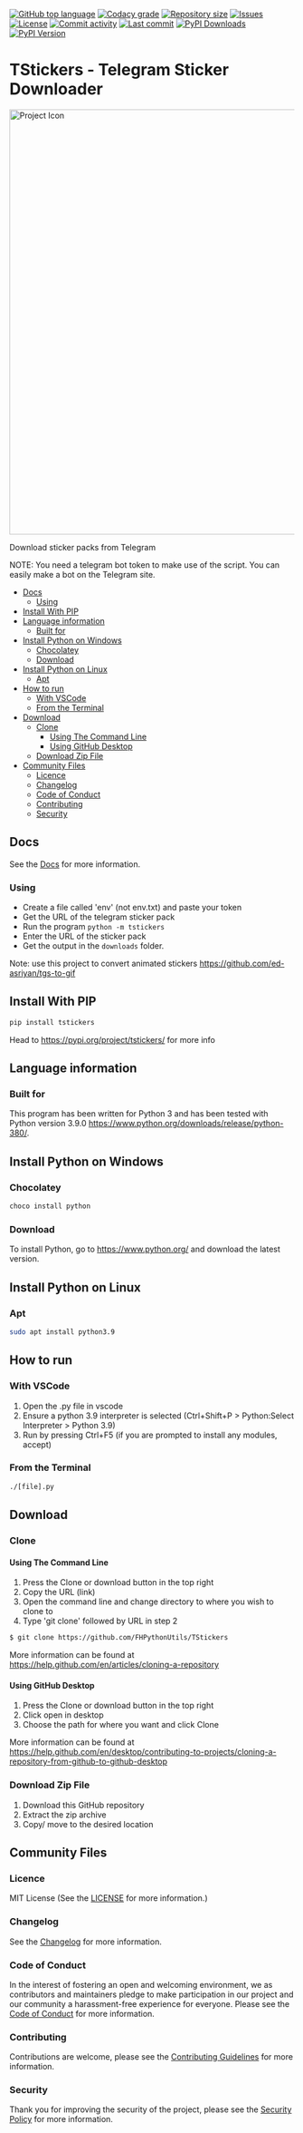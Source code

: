 [![GitHub top language](https://img.shields.io/github/languages/top/FHPythonUtils/TStickers.svg?style=for-the-badge)](../../)
[![Codacy grade](https://img.shields.io/codacy/grade/7df4678b2a2145119898ce3a9be8b5fc.svg?style=for-the-badge)](https://www.codacy.com/gh/FHPythonUtils/TStickers)
[![Repository size](https://img.shields.io/github/repo-size/FHPythonUtils/TStickers.svg?style=for-the-badge)](../../)
[![Issues](https://img.shields.io/github/issues/FHPythonUtils/TStickers.svg?style=for-the-badge)](../../issues)
[![License](https://img.shields.io/github/license/FHPythonUtils/TStickers.svg?style=for-the-badge)](/LICENSE.md)
[![Commit activity](https://img.shields.io/github/commit-activity/m/FHPythonUtils/TStickers.svg?style=for-the-badge)](../../commits/master)
[![Last commit](https://img.shields.io/github/last-commit/FHPythonUtils/TStickers.svg?style=for-the-badge)](../../commits/master)
[![PyPI Downloads](https://img.shields.io/pypi/dm/tstickers.svg?style=for-the-badge)](https://pypi.org/project/tstickers/)
[![PyPI Version](https://img.shields.io/pypi/v/tstickers.svg?style=for-the-badge)](https://pypi.org/project/tstickers/)

<!-- omit in TOC -->
# TStickers - Telegram Sticker Downloader

<img src="readme-assets/icons/name.png" alt="Project Icon" width="750">

Download sticker packs from Telegram

NOTE: You need a telegram bot token to make use of the script. You can easily
make a bot on the Telegram site.

- [Docs](#docs)
	- [Using](#using)
- [Install With PIP](#install-with-pip)
- [Language information](#language-information)
	- [Built for](#built-for)
- [Install Python on Windows](#install-python-on-windows)
	- [Chocolatey](#chocolatey)
	- [Download](#download)
- [Install Python on Linux](#install-python-on-linux)
	- [Apt](#apt)
- [How to run](#how-to-run)
	- [With VSCode](#with-vscode)
	- [From the Terminal](#from-the-terminal)
- [Download](#download-1)
	- [Clone](#clone)
		- [Using The Command Line](#using-the-command-line)
		- [Using GitHub Desktop](#using-github-desktop)
	- [Download Zip File](#download-zip-file)
- [Community Files](#community-files)
	- [Licence](#licence)
	- [Changelog](#changelog)
	- [Code of Conduct](#code-of-conduct)
	- [Contributing](#contributing)
	- [Security](#security)

## Docs
See the [Docs](/DOCS.md) for more information.


### Using

- Create a file called 'env' (not env.txt) and paste your token
- Get the URL of the telegram sticker pack
- Run the program `python -m tstickers`
- Enter the URL of the sticker pack
- Get the output in the `downloads` folder.

Note: use this project to convert animated stickers https://github.com/ed-asriyan/tgs-to-gif

## Install With PIP

```python
pip install tstickers
```

Head to https://pypi.org/project/tstickers/ for more info


## Language information
### Built for
This program has been written for Python 3 and has been tested with
Python version 3.9.0 <https://www.python.org/downloads/release/python-380/>.

## Install Python on Windows
### Chocolatey
```powershell
choco install python
```
### Download
To install Python, go to <https://www.python.org/> and download the latest
version.

## Install Python on Linux
### Apt
```bash
sudo apt install python3.9
```

## How to run
### With VSCode
1. Open the .py file in vscode
2. Ensure a python 3.9 interpreter is selected (Ctrl+Shift+P > Python:Select
Interpreter > Python 3.9)
3. Run by pressing Ctrl+F5 (if you are prompted to install any modules, accept)
### From the Terminal
```bash
./[file].py
```


## Download
### Clone
#### Using The Command Line
1. Press the Clone or download button in the top right
2. Copy the URL (link)
3. Open the command line and change directory to where you wish to
clone to
4. Type 'git clone' followed by URL in step 2
```bash
$ git clone https://github.com/FHPythonUtils/TStickers
```

More information can be found at
<https://help.github.com/en/articles/cloning-a-repository>

#### Using GitHub Desktop
1. Press the Clone or download button in the top right
2. Click open in desktop
3. Choose the path for where you want and click Clone

More information can be found at
<https://help.github.com/en/desktop/contributing-to-projects/cloning-a-repository-from-github-to-github-desktop>

### Download Zip File

1. Download this GitHub repository
2. Extract the zip archive
3. Copy/ move to the desired location

## Community Files
### Licence
MIT License
(See the [LICENSE](/LICENSE.md) for more information.)

### Changelog
See the [Changelog](/CHANGELOG.md) for more information.

### Code of Conduct
In the interest of fostering an open and welcoming environment, we
as contributors and maintainers pledge to make participation in our
project and our community a harassment-free experience for everyone.
Please see the
[Code of Conduct](https://github.com/FHPythonUtils/.github/blob/master/CODE_OF_CONDUCT.md) for more information.

### Contributing
Contributions are welcome, please see the [Contributing Guidelines](https://github.com/FHPythonUtils/.github/blob/master/CONTRIBUTING.md) for more information.

### Security
Thank you for improving the security of the project, please see the [Security Policy](https://github.com/FHPythonUtils/.github/blob/master/SECURITY.md) for more information.
